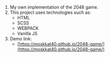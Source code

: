 
1. My own implementation of the 2048 game.
2. This project uses technologies such as:
   - HTML
   - SCSS
   - WEBPACK
   - Vanilla JS
3. Demo link:
    - [https://moskkat40.github.io/2048-game/](https://moskkat40.github.io/2048-game/)

